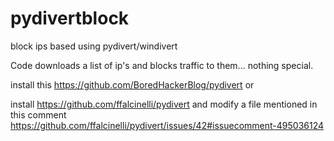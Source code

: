 # pydivertblock
block ips based using pydivert/windivert

Code downloads a list of ip's and blocks traffic to them... nothing special.

install this https://github.com/BoredHackerBlog/pydivert or

install https://github.com/ffalcinelli/pydivert and modify a file mentioned in this comment https://github.com/ffalcinelli/pydivert/issues/42#issuecomment-495036124
